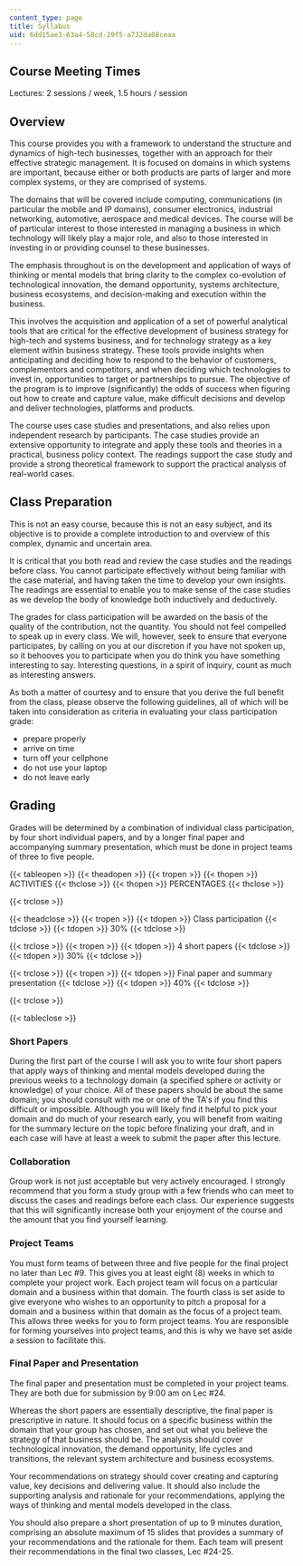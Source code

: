 ```yaml
---
content_type: page
title: Syllabus
uid: 6dd15ae3-63a4-58cd-29f5-a732da08ceaa
---
```


Course Meeting Times
--------------------

Lectures: 2 sessions / week, 1.5 hours / session

Overview
--------

This course provides you with a framework to understand the structure and dynamics of high-tech businesses, together with an approach for their effective strategic management. It is focused on domains in which systems are important, because either or both products are parts of larger and more complex systems, or they are comprised of systems.

The domains that will be covered include computing, communications (in particular the mobile and IP domains), consumer electronics, industrial networking, automotive, aerospace and medical devices. The course will be of particular interest to those interested in managing a business in which technology will likely play a major role, and also to those interested in investing in or providing counsel to these businesses.

The emphasis throughout is on the development and application of ways of thinking or mental models that bring clarity to the complex co-evolution of technological innovation, the demand opportunity, systems architecture, business ecosystems, and decision-making and execution within the business.

This involves the acquisition and application of a set of powerful analytical tools that are critical for the effective development of business strategy for high-tech and systems business, and for technology strategy as a key element within business strategy. These tools provide insights when anticipating and deciding how to respond to the behavior of customers, complementors and competitors, and when deciding which technologies to invest in, opportunities to target or partnerships to pursue. The objective of the program is to improve (significantly) the odds of success when figuring out how to create and capture value, make difficult decisions and develop and deliver technologies, platforms and products.

The course uses case studies and presentations, and also relies upon independent research by participants. The case studies provide an extensive opportunity to integrate and apply these tools and theories in a practical, business policy context. The readings support the case study and provide a strong theoretical framework to support the practical analysis of real-world cases.

Class Preparation
-----------------

This is not an easy course, because this is not an easy subject, and its objective is to provide a complete introduction to and overview of this complex, dynamic and uncertain area.

It is critical that you both read and review the case studies and the readings before class. You cannot participate effectively without being familiar with the case material, and having taken the time to develop your own insights. The readings are essential to enable you to make sense of the case studies as we develop the body of knowledge both inductively and deductively.

The grades for class participation will be awarded on the basis of the quality of the contribution, not the quantity. You should not feel compelled to speak up in every class. We will, however, seek to ensure that everyone participates, by calling on you at our discretion if you have not spoken up, so it behooves you to participate when you do think you have something interesting to say. Interesting questions, in a spirit of inquiry, count as much as interesting answers.

As both a matter of courtesy and to ensure that you derive the full benefit from the class, please observe the following guidelines, all of which will be taken into consideration as criteria in evaluating your class participation grade:

*   prepare properly
*   arrive on time
*   turn off your cellphone
*   do not use your laptop
*   do not leave early

Grading
-------

Grades will be determined by a combination of individual class participation, by four short individual papers, and by a longer final paper and accompanying summary presentation, which must be done in project teams of three to five people.

{{< tableopen >}}
{{< theadopen >}}
{{< tropen >}}
{{< thopen >}}
ACTIVITIES
{{< thclose >}}
{{< thopen >}}
PERCENTAGES
{{< thclose >}}

{{< trclose >}}

{{< theadclose >}}
{{< tropen >}}
{{< tdopen >}}
Class participation
{{< tdclose >}}
{{< tdopen >}}
30%
{{< tdclose >}}

{{< trclose >}}
{{< tropen >}}
{{< tdopen >}}
4 short papers
{{< tdclose >}}
{{< tdopen >}}
30%
{{< tdclose >}}

{{< trclose >}}
{{< tropen >}}
{{< tdopen >}}
Final paper and summary presentation
{{< tdclose >}}
{{< tdopen >}}
40%
{{< tdclose >}}

{{< trclose >}}

{{< tableclose >}}

### Short Papers

During the first part of the course I will ask you to write four short papers that apply ways of thinking and mental models developed during the previous weeks to a technology domain (a specified sphere or activity or knowledge) of your choice. All of these papers should be about the same domain; you should consult with me or one of the TA's if you find this difficult or impossible. Although you will likely find it helpful to pick your domain and do much of your research early, you will benefit from waiting for the summary lecture on the topic before finalizing your draft, and in each case will have at least a week to submit the paper after this lecture.

### Collaboration

Group work is not just acceptable but very actively encouraged. I strongly recommend that you form a study group with a few friends who can meet to discuss the cases and readings before each class. Our experience suggests that this will significantly increase both your enjoyment of the course and the amount that you find yourself learning.

### Project Teams

You must form teams of between three and five people for the final project no later than Lec #9. This gives you at least eight (8) weeks in which to complete your project work. Each project team will focus on a particular domain and a business within that domain. The fourth class is set aside to give everyone who wishes to an opportunity to pitch a proposal for a domain and a business within that domain as the focus of a project team. This allows three weeks for you to form project teams. You are responsible for forming yourselves into project teams, and this is why we have set aside a session to facilitate this.

### Final Paper and Presentation

The final paper and presentation must be completed in your project teams. They are both due for submission by 9:00 am on Lec #24.

Whereas the short papers are essentially descriptive, the final paper is prescriptive in nature. It should focus on a specific business within the domain that your group has chosen, and set out what you believe the strategy of that business should be. The analysis should cover technological innovation, the demand opportunity, life cycles and transitions, the relevant system architecture and business ecosystems.

Your recommendations on strategy should cover creating and capturing value, key decisions and delivering value. It should also include the supporting analysis and rationale for your recommendations, applying the ways of thinking and mental models developed in the class.

You should also prepare a short presentation of up to 9 minutes duration, comprising an absolute maximum of 15 slides that provides a summary of your recommendations and the rationale for them. Each team will present their recommendations in the final two classes, Lec #24-25.